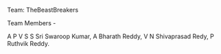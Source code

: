 Team: TheBeastBreakers 

Team Members -

A P V S S Sri Swaroop Kumar,
A Bharath Reddy, 
V N Shivaprasad Redy, 
P Ruthvik Reddy.
